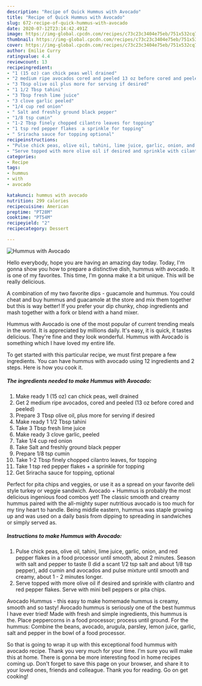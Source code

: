 ```yaml
---
description: "Recipe of Quick Hummus with Avocado"
title: "Recipe of Quick Hummus with Avocado"
slug: 672-recipe-of-quick-hummus-with-avocado
date: 2020-07-12T23:14:42.491Z
image: https://img-global.cpcdn.com/recipes/c73c23c3404e75eb/751x532cq70/hummus-with-avocado-recipe-main-photo.jpg
thumbnail: https://img-global.cpcdn.com/recipes/c73c23c3404e75eb/751x532cq70/hummus-with-avocado-recipe-main-photo.jpg
cover: https://img-global.cpcdn.com/recipes/c73c23c3404e75eb/751x532cq70/hummus-with-avocado-recipe-main-photo.jpg
author: Emilie Curry
ratingvalue: 4.4
reviewcount: 13
recipeingredient:
- "1 (15 oz) can chick peas well drained"
- "2 medium ripe avocados cored and peeled 13 oz before cored and peeled"
- "3 Tbsp olive oil plus more for serving if desired"
- "1 1/2 Tbsp tahini"
- "3 Tbsp fresh lime juice"
- "3 clove garlic peeled"
- "1/4 cup red onion"
- " Salt and freshly ground black pepper"
- "1/8 tsp cumin"
- "1-2 Tbsp finely chopped cilantro leaves for topping"
- "1 tsp red pepper flakes  a sprinkle for topping"
- " Sriracha sauce for topping optional"
recipeinstructions:
- "Pulse chick peas, olive oil, tahini, lime juice, garlic, onion, and red pepper flakes in a food processor until smooth, about 2 minutes. Season with salt and pepper to taste (I did a scant 1/2 tsp salt and about 1/8 tsp pepper), add cumin and avocados and pulse mixture until smooth and creamy, about 1 - 2 minutes longer."
- "Serve topped with more olive oil if desired and sprinkle with cilantro and red pepper flakes. Serve with mini bell peppers or pita chips."
categories:
- Recipe
tags:
- hummus
- with
- avocado

katakunci: hummus with avocado 
nutrition: 299 calories
recipecuisine: American
preptime: "PT28M"
cooktime: "PT54M"
recipeyield: "2"
recipecategory: Dessert

---
```



![Hummus with Avocado](https://img-global.cpcdn.com/recipes/c73c23c3404e75eb/751x532cq70/hummus-with-avocado-recipe-main-photo.jpg)

Hello everybody, hope you are having an amazing day today. Today, I'm gonna show you how to prepare a distinctive dish, hummus with avocado. It is one of my favorites. This time, I'm gonna make it a bit unique. This will be really delicious.

A combination of my two favorite dips - guacamole and hummus. You could cheat and buy hummus and guacamole at the store and mix them together but this is way better! If you prefer your dip chunky, chop ingredients and mash together with a fork or blend with a hand mixer.

Hummus with Avocado is one of the most popular of current trending meals in the world. It is appreciated by millions daily. It's easy, it is quick, it tastes delicious. They're fine and they look wonderful. Hummus with Avocado is something which I have loved my entire life.


To get started with this particular recipe, we must first prepare a few ingredients. You can have hummus with avocado using 12 ingredients and 2 steps. Here is how you cook it.

<!--inarticleads1-->

##### The ingredients needed to make Hummus with Avocado:

1. Make ready 1 (15 oz) can chick peas, well drained
1. Get 2 medium ripe avocados, cored and peeled (13 oz before cored and peeled)
1. Prepare 3 Tbsp olive oil, plus more for serving if desired
1. Make ready 1 1/2 Tbsp tahini
1. Take 3 Tbsp fresh lime juice
1. Make ready 3 clove garlic, peeled
1. Take 1/4 cup red onion
1. Take  Salt and freshly ground black pepper
1. Prepare 1/8 tsp cumin
1. Take 1-2 Tbsp finely chopped cilantro leaves, for topping
1. Take 1 tsp red pepper flakes + a sprinkle for topping
1. Get  Sriracha sauce for topping, optional


Perfect for pita chips and veggies, or use it as a spread on your favorite deli style turkey or veggie sandwich. Avocado + Hummus is probably the most delicious ingenious food combos yet! The classic smooth and creamy hummus paired with the all-mighty super nutritious avocado is too much for my tiny heart to handle. Being middle eastern, hummus was staple growing up and was used on a daily basis from dipping to spreading in sandwiches or simply served as. 

<!--inarticleads2-->

##### Instructions to make Hummus with Avocado:

1. Pulse chick peas, olive oil, tahini, lime juice, garlic, onion, and red pepper flakes in a food processor until smooth, about 2 minutes. Season with salt and pepper to taste (I did a scant 1/2 tsp salt and about 1/8 tsp pepper), add cumin and avocados and pulse mixture until smooth and creamy, about 1 - 2 minutes longer.
1. Serve topped with more olive oil if desired and sprinkle with cilantro and red pepper flakes. Serve with mini bell peppers or pita chips.


Avocado Hummus - this easy to make homemade hummus is creamy, smooth and so tasty! Avocado hummus is seriously one of the best hummus I have ever tried! Made with fresh and simple ingredients, this hummus is the. Place peppercorns in a food processor; process until ground. For the hummus: Combine the beans, avocado, arugula, parsley, lemon juice, garlic, salt and pepper in the bowl of a food processor. 

So that is going to wrap it up with this exceptional food hummus with avocado recipe. Thank you very much for your time. I'm sure you will make this at home. There is gonna be more interesting food in home recipes coming up. Don't forget to save this page on your browser, and share it to your loved ones, friends and colleague. Thank you for reading. Go on get cooking!
